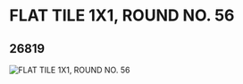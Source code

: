 # FLAT TILE 1X1, ROUND NO. 56
## 26819
![FLAT TILE 1X1, ROUND NO. 56](https://lc-www-live-s.legocdn.com/media/bricks/5/2/6152676.jpg)